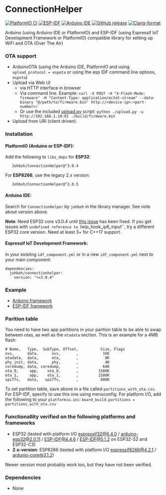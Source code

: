 # ConnectionHelper
[![PlatformIO CI](https://github.com/Johboh/ConnectionHelper/actions/workflows/platformio.yaml/badge.svg)](https://registry.platformio.org/libraries/johboh/ConnectionHelper)
[![ESP-IDF](https://github.com/Johboh/ConnectionHelper/actions/workflows/espidf.yaml/badge.svg)](https://github.com/Johboh/ConnectionHelper/actions/workflows/espidf.yaml)
[![Arduino IDE](https://github.com/Johboh/ConnectionHelper/actions/workflows/arduino_cli.yaml/badge.svg)](https://github.com/Johboh/ConnectionHelper/actions/workflows/arduino_cli.yaml)
[![GitHub release](https://img.shields.io/github/release/Johboh/ConnectionHelper.svg)](https://github.com/Johboh/ConnectionHelper/releases)
[![Clang-format](https://github.com/Johboh/ConnectionHelper/actions/workflows/clang-format.yaml/badge.svg)](https://github.com/Johboh/ConnectionHelper)

Arduino (using Arduino IDE or PlatformIO) and ESP-IDF (using Espressif IoT Development Framework or PlatformIO) compatible library for setting up WiFi and OTA (Over The Air)

### OTA support
- ArduinoOTA (using the Arduino IDE, PlatformIO and using `upload_protocol = espota` or using the esp IDF command line options, `espota`)
- Upload via Web UI
  - via HTTP interface in browser
  - Via command line. Example: `curl -X POST -H "X-Flash-Mode: firmware" -H "Content-Type: application/octet-stream" --data-binary "@/path/to/firmware.bin" http://<device-ip>:<port-number>/`
  - Or use the included [upload.py](./upload.py) script: `python ./upload.py -u http://192.168.1.10:81 ./build/firmware.bin`
- Upload from URI (client driven).

### Installation
#### PlatformIO (Arduino or ESP-IDF):
Add the following to `libs_deps` for __ESP32__:
```
   Johboh/ConnectionHelper@^3.0.4
```
For __ESP8266__, use the legacy 2.x version:
```
   Johboh/ConnectionHelper@^2.0.5
```

#### Arduino IDE:
Search for `ConnectionHelper` by `johboh` in the library manager. See note about version above.

__Note__: Need ESP32 core v3.0.4 until [this issue](https://github.com/espressif/arduino-esp32/issues/10084) has been fixed. If you get issues with `undefined reference to `lwip_hook_ip6_input'`, try a different ESP32 core version. Need at least 3+ for C++17 support.
#### Espressif IoT Development Framework:
In your existing `idf_component.yml` or in a new `idf_component.yml` next to your main component:
```
dependencies:
  johboh/connectionhelper:
    version: ">=3.0.4"
```

### Example
- [Arduino framework](examples/arduino/simple/simple.ino)
- [ESP-IDF framework](examples/espidf/simple/main/main.cpp)

### Parition table
You need to have two app partitions in your parition table to be able to swap between otas, as well as the `otadata` section. This is an example for a 4MB flash:
```
# Name,   Type,  SubType, Offset,          Size, Flags
nvs,      data,      nvs,       ,           16K
otadata,  data,      ota,       ,            8K
phy_init, data,      phy,       ,            4K
coredump, data, coredump,       ,           64K
ota_0,     app,    ota_0,       ,         1500K
ota_1,     app,    ota_1,       ,         1500K
spiffs,   data,   spiffs,       ,          800K
```
To set partition table, save above in a file called `partitions_with_ota.csv`. For ESP-IDF, specify to use this one using menuconfig. For platform I/O, add the following to your `platformio.ini`: `board_build.partitions = partitions_with_ota.csv`

### Functionallity verified on the following platforms and frameworks
- ESP32 (tested with platform I/O [espressif32@6.4.0](https://github.com/platformio/platform-espressif32) / [arduino-esp32@2.0.11](https://github.com/espressif/arduino-esp32) / [ESP-IDF@4.4.6](https://github.com/espressif/esp-idf) / [ESP-IDF@5.1.2](https://github.com/espressif/esp-idf) on ESP32-S2 and ESP32-C3)
- __2.x-version__: ESP8266 (tested with platform I/O [espressif8266@4.2.1](https://github.com/platformio/platform-espressif8266) / [ardunio-core@3.1.2](https://github.com/esp8266/Arduino))

Newer version most probably work too, but they have not been verified.

### Dependencies
- None
